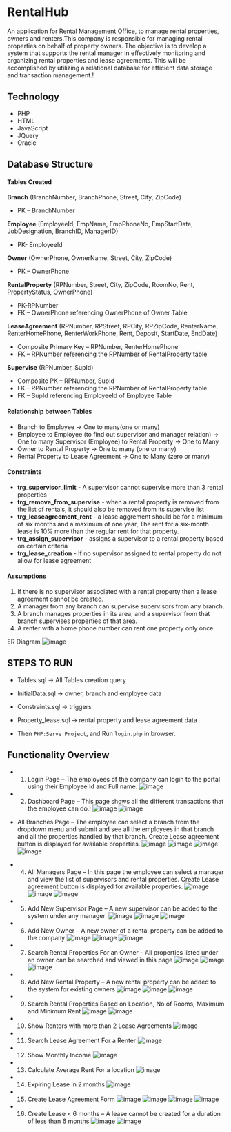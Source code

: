 # RentalHub
An application for Rental Management Office, to manage rental properties, owners and renters.This company is responsible for managing rental properties on behalf of property owners. The objective is to develop a system that supports the rental manager in effectively monitoring and organizing rental properties and lease agreements. This will be accomplished by utilizing a relational database for efficient data storage and transaction management.!



## Technology
- PHP
- HTML 
- JavaScript 
- JQuery 
- Oracle 

## Database Structure 

#### Tables Created

**Branch** (BranchNumber, BranchPhone, Street, City, ZipCode)
- PK – BranchNumber

**Employee** (EmployeeId, EmpName, EmpPhoneNo, EmpStartDate, JobDesignation, BranchID, ManagerID)
- PK- EmployeeId

**Owner** (OwnerPhone, OwnerName, Street, City, ZipCode)
- PK – OwnerPhone

**RentalProperty** (RPNumber, Street, City, ZipCode, RoomNo, Rent, PropertyStatus, OwnerPhone)
- PK-RPNumber
- FK – OwnerPhone referencing OwnerPhone of Owner Table

**LeaseAgreement** (RPNumber, RPStreet, RPCity, RPZipCode, RenterName, RenterHomePhone, RenterWorkPhone, Rent, Deposit, StartDate, EndDate)
- Composite Primary Key – RPNumber, RenterHomePhone
- FK – RPNumber referencing the RPNumber of RentalProperty table

**Supervise** (RPNumber, SupId)
- Composite PK – RPNumber, SupId
- FK – RPNumber referencing the RPNumber of RentalProperty table
- FK – SupId referencing EmployeeId of Employee Table


#### Relationship between Tables

- Branch to Employee -> One to many(one or many) 
- Employee to Employee (to find out supervisor and manager relation) -> One to many Supervisor (Employee) to Rental Property -> One to Many 
- Owner to Rental Property -> One to many (one or many) 
- Rental Property to Lease Agreement -> One to Many (zero or many) 


#### Constraints

- **trg_supervisor_limit** - A supervisor cannot supervise more than 3 rental properties
- **trg_remove_from_supervise** - when a rental property is removed from the list of rentals, it should also be removed from its supervise list
- **trg_leaseagreement_rent** - a lease aggrement should be for a minimum of six months and a maximum of one year, The rent for a six-month lease is 10% more than the regular rent for that property. 
- **trg_assign_supervisor** - assigns a supervisor to a rental property based on certain criteria
- **trg_lease_creation** - If no supervisor assigned to rental property do not allow for lease agreement


#### Assumptions

1.	If there is no supervisor associated with a rental property then a lease agreement cannot be created.
2.	A manager from any branch can supervise supervisors from any branch.
3.	A branch manages properties in its area, and a supervisor from that branch supervises properties of that area.
4.	A renter with a home phone number can rent one property only once.

ER Diagram
![image](https://github.com/NA0724/RentalHub/assets/115744904/cb399727-14da-4836-b16f-6280a8449e29)

## STEPS TO RUN
- Tables.sql → All Tables creation query
- InitialData.sql → owner, branch and employee data
- Constraints.sql → triggers 
- Property_lease.sql → rental property and lease agreement data

- Then `PHP:Serve Project`, and Run `login.php` in browser.

 
## Functionality Overview
- 1.	Login Page – The employees of the company can login to the portal using their Employee Id and Full name.
![image](https://github.com/NA0724/RentalHub/assets/115744904/37322135-63bc-4341-86ee-54fb6bee7e57)

- 2.	Dashboard Page – This page shows all the different transactions that the employee can do.!
![image](https://github.com/NA0724/RentalHub/assets/115744904/5f0be6a7-5031-4c52-b542-d8628b172cc7)
![image](https://github.com/NA0724/RentalHub/assets/115744904/07beaebd-c464-4a5a-a409-20a5dd850a82)

- All Branches Page – The employee can select a branch from the dropdown menu and submit and see all the employees in that branch and all the properties handled by that branch. Create Lease agreement button is displayed for available properties.
![image](https://github.com/NA0724/RentalHub/assets/115744904/137956ea-a36a-4f5d-ac02-7bbc16ff0bd2)
![image](https://github.com/NA0724/RentalHub/assets/115744904/b6d95d6b-460b-4813-bd06-97a1068b2166)
![image](https://github.com/NA0724/RentalHub/assets/115744904/f0ee578a-3ddf-4fae-9984-255fb9254828)
![image](https://github.com/NA0724/RentalHub/assets/115744904/82503fcc-aa56-49b7-af57-98946038eafc)

- 4.	All Managers Page – In this page the employee can select a manager and view the list of supervisors and rental properties. Create Lease agreement button is displayed for available properties.
![image](https://github.com/NA0724/RentalHub/assets/115744904/76b4fde5-10bd-41ff-b4e3-3bc6f532f325)
![image](https://github.com/NA0724/RentalHub/assets/115744904/9b0867c2-5942-47b4-af44-cbe4580467ae)
![image](https://github.com/NA0724/RentalHub/assets/115744904/3e40dafc-fce1-40a4-8dd1-a0d2b642ad5e)

- 5.	Add New Supervisor Page – A new supervisor can be added to the system under any manager.
![image](https://github.com/NA0724/RentalHub/assets/115744904/ba29d11c-b83f-4e40-b8a4-7f0fa6b4a682)
![image](https://github.com/NA0724/RentalHub/assets/115744904/37136f83-9b04-4ebf-ac3d-1c88d190a662)
![image](https://github.com/NA0724/RentalHub/assets/115744904/fa3a13e5-ac48-4c57-9021-1a9fc4aeef74)

- 6.	Add New Owner – A new owner of a rental property can be added to the company
![image](https://github.com/NA0724/RentalHub/assets/115744904/2c22f5c6-148d-4e30-9a8d-74b71044b85b)
![image](https://github.com/NA0724/RentalHub/assets/115744904/6df48147-8207-4e6d-aea7-7c0a4392346f)
![image](https://github.com/NA0724/RentalHub/assets/115744904/710bbf72-1877-4b95-a89c-c24fe7a1f83f)

- 7.	Search Rental Properties For an Owner – All properties listed under an owner can be searched and viewed in this page
![image](https://github.com/NA0724/RentalHub/assets/115744904/5038d4a8-de18-4216-8905-b9628ebee5fc)
![image](https://github.com/NA0724/RentalHub/assets/115744904/49b3a7fe-2145-457d-a972-fea9615e9f59)
![image](https://github.com/NA0724/RentalHub/assets/115744904/84c1d0ae-cb24-4b1b-be59-afc4ed9fd9d2)

- 8.	Add New Rental Property – A new rental property can be added to the system for existing owners
![image](https://github.com/NA0724/RentalHub/assets/115744904/791ae42e-159c-4272-aaf0-90b4af1d9b4c)
![image](https://github.com/NA0724/RentalHub/assets/115744904/9b5bf967-aa2c-42a0-851e-9d0c5f186922)
![image](https://github.com/NA0724/RentalHub/assets/115744904/b3117ce7-7516-4619-ae91-a595413f3e14)

- 9.	Search Rental Properties Based on Location, No of Rooms, Maximum and Minimum Rent
![image](https://github.com/NA0724/RentalHub/assets/115744904/4be5b4be-47d2-437a-b127-9435746ab390)
![image](https://github.com/NA0724/RentalHub/assets/115744904/5650e52c-1cbc-49d6-8b76-0d2cefef1f63)

- 10.	Show Renters with more than 2 Lease Agreements
![image](https://github.com/NA0724/RentalHub/assets/115744904/db04a498-84ad-46a2-9846-74f84e304ad5)

- 11.	Search Lease Agreement For a Renter
![image](https://github.com/NA0724/RentalHub/assets/115744904/d42c103b-51ba-4831-a428-773e18b05fed)

- 12.	Show Monthly Income
![image](https://github.com/NA0724/RentalHub/assets/115744904/88c80e6a-6f5b-4c3f-a114-640e0616e827)

- 13.	Calculate Average Rent For a location
![image](https://github.com/NA0724/RentalHub/assets/115744904/e3aca164-0b6d-481d-a827-878c6c31fa40)

- 14.	Expiring Lease in 2 months
![image](https://github.com/NA0724/RentalHub/assets/115744904/c6b96630-a74e-455b-a700-75e5867a34af)

- 15.	Create Lease Agreement Form
![image](https://github.com/NA0724/RentalHub/assets/115744904/bbd19de7-ca78-4b2b-848e-733f3c839f8a)
![image](https://github.com/NA0724/RentalHub/assets/115744904/2f9ee47a-0c97-4f3a-bd37-e9f7561a3894)
![image](https://github.com/NA0724/RentalHub/assets/115744904/53eb4581-9587-471c-bdef-d0c640b0acf3)
![image](https://github.com/NA0724/RentalHub/assets/115744904/5ac68e71-e095-467a-8c0f-38d4dfe4c8ca)

- 16.	Create Lease < 6 months – A lease cannot be created for a duration of less than 6 months
![image](https://github.com/NA0724/RentalHub/assets/115744904/8cc1ca2d-55f0-4991-9130-e15aa10c117c)
![image](https://github.com/NA0724/RentalHub/assets/115744904/2493fc67-0c9f-4781-851b-1f6d9a39a1b1)














